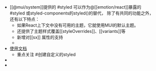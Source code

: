- [[@mui/system]]提供的 #styled 可以作为@[[emotion/react]]暴露的 #styled 或styled-components的styled()的替代，
  除了有共同的功能之外，还有以下特点：
	- 如果React上下文中没有可用的主题，它就使用MUI的默认主题。
	- 还提供了主题样式覆盖[[styleOverrides]]、[[variants]]等
	- 新增对[[sx]] 属性的支持
	-
- [使用文档](https://mui.com/zh/system/styled/#custom-components)
	- 重点关注 #创建自定义的styled
-
-